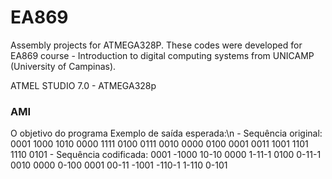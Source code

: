# EA869
Assembly projects for ATMEGA328P. These codes were developed for EA869 course - Introduction to digital computing systems from UNICAMP (University of Campinas).

ATMEL STUDIO 7.0 - ATMEGA328p

<h3>AMI</h3>
O objetivo do programa 
  Exemplo de saída esperada:\n
- Sequência original:
0001 1000 1010 0000 1111 0100 0111 0010 0000 0100 0001 0011 1001 1101 1110 0101
- Sequência codificada:
0001 -1000 10-10 0000 1-11-1 0100 0-11-1 0010 0000 0-100 0001 00-11 -1001 -110-1 1-110 0-101
